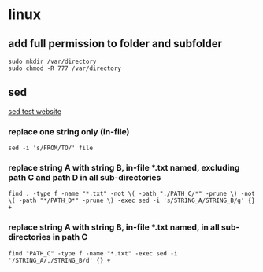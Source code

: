 # linux
## add full permission to folder and subfolder
```
sudo mkdir /var/directory
sudo chmod -R 777 /var/directory
```
## sed
[sed test website](https://sed.js.org/)
### replace one string only (in-file)
```
sed -i 's/FROM/TO/' file
```
### replace string A with string B, in-file *.txt named, excluding path C and path D in all sub-directories
```
find . -type f -name "*.txt" -not \( -path "./PATH_C/*" -prune \) -not \( -path "*/PATH_D*" -prune \) -exec sed -i 's/STRING_A/STRING_B/g' {} +
```
### replace string A with string B, in-file *.txt named, in all sub-directories in path C
```
find "PATH_C" -type f -name "*.txt" -exec sed -i '/STRING_A/,/STRING_B/d' {} +
```

